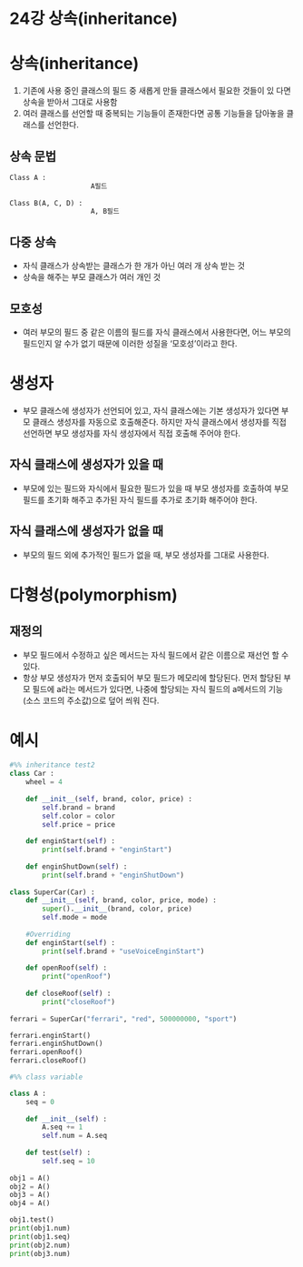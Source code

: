 # 24강 상속(inheritance)

# 상속(inheritance)

1. 기존에 사용 중인 클래스의 필드 중 새롭게 만들 클래스에서 필요한 것들이 있     다면 상속을 받아서 그대로 사용함
2. 여러 클래스를 선언할 때 중복되는 기능들이 존재한다면 공통 기능들을 담아놓을 클래스를 선언한다. 

## 상속 문법

```python
Class A : 
					A필드
					
Class B(A, C, D) : 
					A, B필드
```

## 다중 상속

- 자식 클래스가 상속받는 클래스가 한 개가 아닌 여러 개 상속 받는 것
- 상속을 해주는 부모 클래스가 여러 개인 것

## 모호성

- 여러 부모의 필드 중 같은 이름의 필드를 자식 클래스에서 사용한다면,
어느 부모의 필드인지 알 수가 없기 때문에 이러한 성질을 ‘모호성’이라고 한다.

# 생성자

- 부모 클래스에 생성자가 선언되어 있고,
자식 클래스에는 기본 생성자가 있다면 부모 클래스 생성자를
자동으로 호출해준다.
하지만 자식 클래스에서 생성자를 직접 선언하면 부모 생성자를 자식 생성자에서 
직접 호출해 주어야 한다.

## 자식 클래스에 생성자가 있을 때

- 부모에 있는 필드와 자식에서 필요한 필드가 있을 때
부모 생성자를 호출하여 부모 필드를 초기화 해주고
추가된 자식 필드를 추가로 초기화 해주어야 한다.

## 자식 클래스에 생성자가 없을 때

- 부모의 필드 외에 추가적인 필드가 없을 때, 부모 생성자를 그대로 사용한다.

# 다형성(polymorphism)

## 재정의

- 부모 필드에서 수정하고 싶은 메서드는 자식 필드에서 같은 이름으로 재선언 할 수 있다.
- 항상 부모 생성자가 먼저 호출되어 부모 필드가 메모리에 할당된다.
먼저 할당된 부모 필드에 a라는 메서드가 있다면, 나중에 할당되는 자식 필드의 a메서드의 기능
(소스 코드의 주소값)으로 덮어 씌워 진다.

# 예시

```python
#%% inheritance test2
class Car : 
    wheel = 4
    
    def __init__(self, brand, color, price) : 
        self.brand = brand
        self.color = color
        self.price = price
        
    def enginStart(self) : 
        print(self.brand + "enginStart")
    
    def enginShutDown(self) : 
        print(self.brand + "enginShutDown")
        
class SuperCar(Car) : 
    def __init__(self, brand, color, price, mode) : 
        super().__init__(brand, color, price)
        self.mode = mode
    
    #Overriding
    def enginStart(self) : 
        print(self.brand + "useVoiceEnginStart")
        
    def openRoof(self) : 
        print("openRoof")
        
    def closeRoof(self) : 
        print("closeRoof")
        
ferrari = SuperCar("ferrari", "red", 500000000, "sport")

ferrari.enginStart()
ferrari.enginShutDown()
ferrari.openRoof()
ferrari.closeRoof()

#%% class variable

class A : 
    seq = 0
    
    def __init__(self) : 
        A.seq += 1
        self.num = A.seq
        
    def test(self) : 
        self.seq = 10
        
obj1 = A()
obj2 = A()
obj3 = A()
obj4 = A()

obj1.test()
print(obj1.num)
print(obj1.seq)
print(obj2.num)
print(obj3.num)
```
